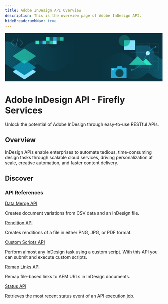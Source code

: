 ```yaml
---
title: Adobe InDesign API Overview
description: This is the overview page of Adobe InDesign API.
hideBreadcrumbNav: true
---
```


<Hero slots="image, heading, text" background="rgb(64, 34, 138)"/>

![Hero image](./hero.png)

# Adobe InDesign API - Firefly Services

Unlock the potential of Adobe InDesign through easy-to-use RESTful APIs.

## Overview

InDesign APIs enable enterprises to automate tedious, time-consuming design tasks through scalable cloud services, driving personalization at scale, creative automation, and faster content delivery.

## Discover

<DiscoverBlock slots="heading, link, text"/>

### API References

[Data Merge API][1]

Creates document variations from CSV data and an InDesign file.

<DiscoverBlock slots="link, text"/>

[Rendition API][2]

Creates renditions of a file in either PNG, JPG, or PDF format.

<DiscoverBlock slots="link, text"/>

[Custom Scripts API][3]

Perform almost any InDesign task using a custom script. With this API you can submit and execute custom scripts.

<DiscoverBlock slots="link, text"/>

[Remap Links API][4]

Remap file-based links to AEM URLs in InDesign documents.

<DiscoverBlock slots="link, text"/>

[Status API][5]

Retrieves the most recent status event of an API execution job.

[1]: ./api/datamerge.md
[2]: ./api/rendition.md
[3]: ./api/scripts.md
[4]: ./api/remaplinks.md
[5]: ./api/status.md
